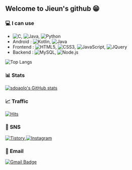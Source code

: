 ## Welcome to Jieun's github 😁



### 💻 I can use 
- ![C](https://img.shields.io/badge/C-A8B9CC?style=flat-square&logo=C&logoColor=white), ![Java](https://img.shields.io/badge/Java-007396?style=flat-square&logo=Java&logoColor=white), ![Python](https://img.shields.io/badge/Python-3776AB?style=flat-square&logo=Python&logoColor=white)
- Android : ![Kotlin](https://img.shields.io/badge/Kotlin-0095D5?style=flat-square&logo=Kotlin&logoColor=white), ![Java](https://img.shields.io/badge/Java-007396?style=flat-square&logo=Java&logoColor=white)
- Frontend : ![HTML5](https://img.shields.io/badge/HTML5-E34F26?style=flat-square&logo=HTML5&logoColor=white), ![CSS3](https://img.shields.io/badge/CSS3-1572B6?style=flat-square&logo=CSS3&logoColor=white), ![JavaScript](https://img.shields.io/badge/JavaScript-F7DF1E?style=flat-square&logo=JavaScript&logoColor=white), ![JQuery](https://img.shields.io/badge/JQuery-0769AD?style=flat-square&logo=JQuery&logoColor=white)
- Backend : ![MySQL](https://img.shields.io/badge/MySQL-4479A1?style=flat-square&logo=MySQL&logoColor=white), ![Node.js](https://img.shields.io/badge/Node.js-339933?style=flat-square&logo=Node.js&logoColor=white)

![Top Langs](https://github-readme-stats.vercel.app/api/top-langs/?username=sdoaolo&layout=compact&hide=csharp)


### 📊 Stats 
[![sdoaolo's GitHub stats](https://github-readme-stats.vercel.app/api?username=sdoaolo&show_icons=true&&theme=dracula&count_private=true)](https://github.com/sdoaolo/github-readme-stats)


### 📈 Traffic

[![Hits](https://hits.seeyoufarm.com/api/count/incr/badge.svg?url=https%3A%2F%2Fgithub.com%2Fsdoaolo&count_bg=%23686FDD&title_bg=%23555555&icon=&icon_color=%23E7E7E7&title=hits&edge_flat=false)](https://hits.seeyoufarm.com)


### 📱 SNS
[![Tistory](https://img.shields.io/badge/Tistory-000000?style=flat-square&logo=Blogger&logoColor=white)](https://jie0025.tistory.com/),[![Instagram](https://img.shields.io/badge/instagram-E4405F?style=flat-square&logo=Instagram&logoColor=white)](https://www.instagram.com/stdjie_/)


### 📩 Email
[![Gmail Badge](https://img.shields.io/badge/Gmail-d14836?style=flat-square&logo=Gmail&logoColor=white&link=mailto:kangjieun990901@gmail.com)](mailto:kangjieun990901@gmail.com)





